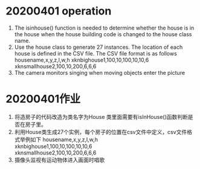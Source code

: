 # 20200401 operation
1. The isinhouse() function is needed to determine whether the house is in the house when the house building code is changed to the house class name.
2. Use the house class to generate 27 instances. The location of each house is defined in the CSV file. The CSV file format is as follows
housename,x,y,z,l,w,h
xknbighouse1,100,10,100,10,10,6
xknsmallhouse2,100,10,200,6,6,6
3. The camera monitors singing when moving objects enter the picture

# 20200401作业
1. 将造房子的代码改造为类名字为House  类里面需要有isInHouse()函数判断是否在房子里。
2. 利用House类生成27个实例，每个房子的位置在csv文件中定义，csv文件格式举例如下
   housename,x,y,z,l,w,h  
   xknbighouse1,100,10,100,10,10,6  
   xknsmallhouse2,100,10,200,6,6,6  
3. 摄像头监视有运动物体进入画面时唱歌
